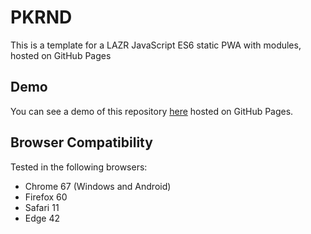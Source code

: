# PKRND

This is a template for a LAZR JavaScript ES6 static PWA with modules, hosted on GitHub Pages

## Demo

You can see a demo of this repository [here](https://laz-r.github.io/pkrnd) hosted on GitHub Pages.

## Browser Compatibility

Tested in the following browsers:

* Chrome 67 (Windows and Android)
* Firefox 60
* Safari 11
* Edge 42
